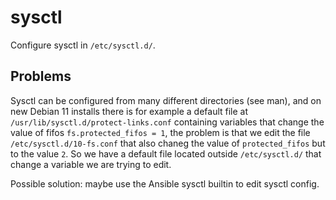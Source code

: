 # sysctl

Configure sysctl in `/etc/sysctl.d/`.

## Problems

Sysctl can be configured from many different directories (see man), and on new
Debian 11 installs there is for example a default file at
`/usr/lib/sysctl.d/protect-links.conf` containing variables that change the
value of fifos `fs.protected_fifos = 1`, the problem is that we edit the file
`/etc/sysctl.d/10-fs.conf` that also chaneg the value of `protected_fifos` but
to the value `2`. So we have a default file located outside `/etc/sysctl.d/`
that change a variable we are trying to edit.

Possible solution: maybe use the Ansible sysctl builtin to edit sysctl config.
